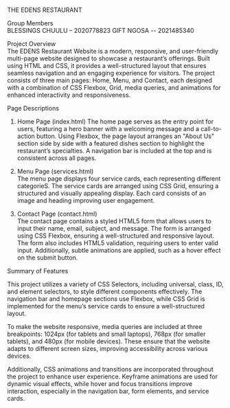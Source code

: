 THE EDENS RESTAURANT 

Group Members  
BLESSINGS CHUULU – 2020778823
GIFT NGOSA -- 2021485340

 Project Overview  
The EDENS Restaurant Website is a modern, responsive, and user-friendly  multi-page website designed to showcase a restaurant’s offerings. Built using HTML and CSS, it provides a well-structured layout that ensures seamless navigation and an engaging experience for visitors. The project consists of three main pages: Home, Menu, and Contact, each designed with a combination of CSS Flexbox, Grid, media queries, and animations for enhanced interactivity and responsiveness.

Page Descriptions  

1. Home Page (index.html)
The home page serves as the entry point for users, featuring a hero banner with a welcoming message and a call-to-action button. Using Flexbox, the page layout arranges an "About Us" section side by side with a featured dishes section to highlight the restaurant’s specialties. A navigation bar is included at the top and is consistent across all pages.
2. Menu Page (services.html)  
The menu page displays four service cards,  each representing different categorieS. The service cards are arranged using CSS Grid, ensuring a structured and visually appealing display. Each card consists of an image and heading  improving user engagement.

3. Contact Page (contact.html)  
The contact page contains a styled HTML5 form that allows users to input their name, email, subject, and message. The form is arranged using CSS Flexbox, ensuring a well-structured and responsive layout. The form also includes HTML5 validation, requiring users to enter valid input. Additionally, subtle animations are applied, such as a hover effect on the submit button. 

Summary of Features  

This project utilizes a variety of  CSS Selectors, including universal, class, ID, and element selectors, to style different components effectively. The navigation bar and homepage sections use Flexbox, while CSS Grid is implemented for the menu’s service cards to ensure a well-structured layout.

To make the website responsive, media queries are included at three breakpoints: 1024px (for tablets and small laptops), 768px (for smaller tablets), and 480px (for mobile devices). These ensure that the website adapts to different screen sizes, improving accessibility across various devices.

Additionally, CSS animations and transitions are incorporated throughout the project to enhance user experience. Keyframe animations are used for dynamic visual effects, while hover and focus transitions improve interaction, especially in the navigation bar, form elements, and service cards.



